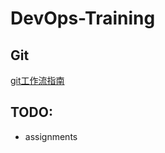 # DevOps-Training


## Git

[git工作流指南](https://github.com/xirong/my-git/blob/master/git-workflow-tutorial.md)

## TODO:
* assignments

